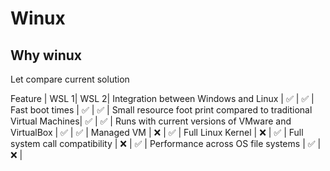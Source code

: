 # Winux


## Why winux
Let compare current solution

Feature	                                                          | WSL 1| WSL 2|
Integration between Windows and Linux                             | ✅   | ✅  |
Fast boot times                                                   | ✅   | ✅  |
Small resource foot print compared to traditional Virtual Machines| ✅   | ✅  |
Runs with current versions of VMware and VirtualBox               | ✅   | ✅  |
Managed VM                                                        | ❌   | ✅  |
Full Linux Kernel                                                 | ❌   | ✅  |
Full system call compatibility                                    | ❌   | ✅  |
Performance across OS file systems                                | ✅   | ❌  |